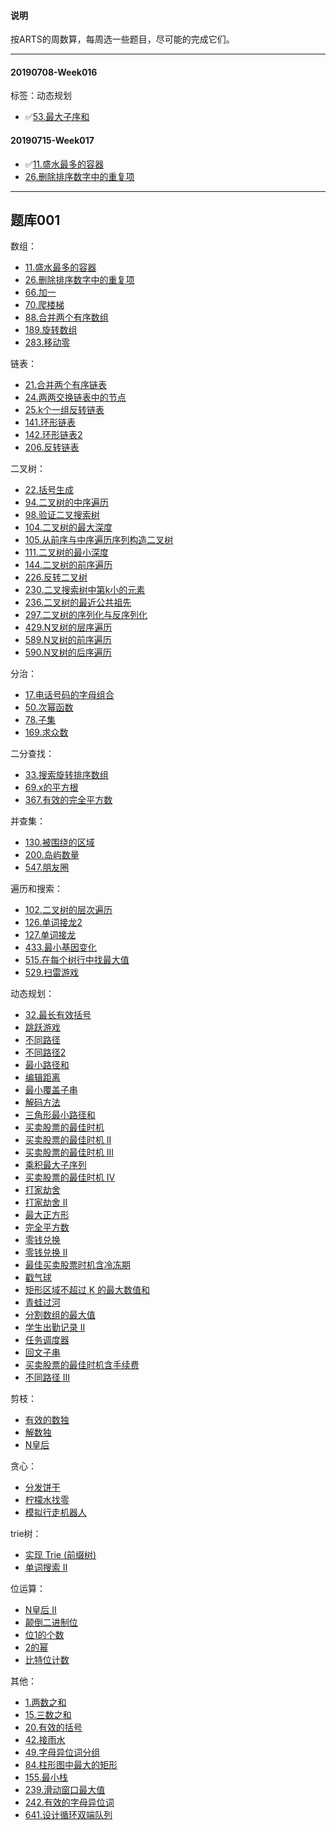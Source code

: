 #### 说明

按ARTS的周数算，每周选一些题目，尽可能的完成它们。

---

#### 20190708-Week016
标签：动态规划
- ✅[53.最大子序和](https://leetcode-cn.com/problems/maximum-subarray/)

#### 20190715-Week017
- ✅[11.盛水最多的容器](https://leetcode-cn.com/problems/container-with-most-water/)
- [26.删除排序数字中的重复项](https://leetcode-cn.com/problems/remove-duplicates-from-sorted-array/)



-------

## 题库001

数组：
- [11.盛水最多的容器](https://leetcode-cn.com/problems/container-with-most-water/)
- [26.删除排序数字中的重复项](https://leetcode-cn.com/problems/remove-duplicates-from-sorted-array/)
- [66.加一](https://leetcode-cn.com/problems/plus-one/)
- [70.爬楼梯](https://leetcode-cn.com/problems/climbing-stairs/)
- [88.合并两个有序数组](https://leetcode-cn.com/problems/merge-sorted-array/)
- [189.旋转数组](https://leetcode-cn.com/problems/rotate-array/)
- [283.移动零](https://leetcode-cn.com/problems/move-zeroes/)


链表：
- [21.合并两个有序链表](https://leetcode-cn.com/problems/merge-two-sorted-lists/)
- [24.两两交换链表中的节点](https://leetcode-cn.com/problems/swap-nodes-in-pairs/)
- [25.k个一组反转链表](https://leetcode-cn.com/problems/reverse-nodes-in-k-group/)
- [141.环形链表](https://leetcode-cn.com/problems/linked-list-cycle/)
- [142.环形链表2](https://leetcode-cn.com/problems/linked-list-cycle-ii/)
- [206.反转链表](https://leetcode-cn.com/problems/reverse-linked-list/)



二叉树：
- [22.括号生成](https://leetcode-cn.com/problems/generate-parentheses/)
- [94.二叉树的中序遍历](https://leetcode-cn.com/problems/binary-tree-inorder-traversal/description/)
- [98.验证二叉搜索树](https://leetcode-cn.com/problems/validate-binary-search-tree/)
- [104.二叉树的最大深度](https://leetcode-cn.com/problems/maximum-depth-of-binary-tree/)
- [105.从前序与中序遍历序列构造二叉树](https://leetcode-cn.com/problems/construct-binary-tree-from-preorder-and-inorder-traversal/)
- [111.二叉树的最小深度](https://leetcode-cn.com/problems/minimum-depth-of-binary-tree/)
- [144.二叉树的前序遍历](https://leetcode-cn.com/problems/binary-tree-preorder-traversal/description/)
- [226.反转二叉树](https://leetcode-cn.com/problems/invert-binary-tree/description/)
- [230.二叉搜索树中第k小的元素](https://leetcode-cn.com/problems/kth-smallest-element-in-a-bst/comments/)
- [236.二叉树的最近公共祖先](https://leetcode-cn.com/problems/lowest-common-ancestor-of-a-binary-tree/)
- [297.二叉树的序列化与反序列化](https://leetcode-cn.com/problems/serialize-and-deserialize-binary-tree/)
- [429.N叉树的层序遍历](https://leetcode-cn.com/problems/n-ary-tree-level-order-traversal/description/)
- [589.N叉树的前序遍历](https://leetcode-cn.com/problems/n-ary-tree-preorder-traversal/description)
- [590.N叉树的后序遍历](https://leetcode-cn.com/problems/n-ary-tree-postorder-traversal/description/)


分治：
- [17.电话号码的字母组合](https://leetcode-cn.com/problems/letter-combinations-of-a-phone-number/)
- [50.次幂函数](https://leetcode-cn.com/problems/powx-n/description/)
- [78.子集](https://leetcode-cn.com/problems/subsets/)
- [169.求众数](https://leetcode-cn.com/problems/majority-element/description/)


二分查找：
- [33.搜索旋转排序数组](https://leetcode-cn.com/problems/search-in-rotated-sorted-array/)
- [69.x的平方根](https://leetcode-cn.com/problems/sqrtx/)
- [367.有效的完全平方数](https://leetcode-cn.com/problems/valid-perfect-square/)


并查集：
- [130.被围绕的区域](https://leetcode-cn.com/problems/surrounded-regions/#/description)
- [200.岛屿数量](https://leetcode-cn.com/problems/number-of-islands/)
- [547.朋友圈](https://leetcode-cn.com/problems/friend-circles/#/description)


遍历和搜索：
- [102.二叉树的层次遍历](https://leetcode-cn.com/problems/binary-tree-level-order-traversal/#/description)
- [126.单词接龙2](https://leetcode-cn.com/problems/word-ladder-ii/description/)
- [127.单词接龙](https://leetcode-cn.com/problems/word-ladder/description/)
- [433.最小基因变化](https://leetcode-cn.com/problems/minimum-genetic-mutation/#/description)
- [515.在每个树行中找最大值](https://leetcode-cn.com/problems/find-largest-value-in-each-tree-row/#/description)
- [529.扫雷游戏](https://leetcode-cn.com/problems/minesweeper/description/)


动态规划：
- [32.最长有效括号](https://leetcode-cn.com/problems/longest-valid-parentheses/)
- [跳跃游戏](https://leetcode-cn.com/problems/jump-game/)
- [不同路径](https://leetcode-cn.com/problems/unique-paths/)
- [不同路径2](https://leetcode-cn.com/problems/unique-paths-ii/)
- [最小路径和](https://leetcode-cn.com/problems/minimum-path-sum/)
- [编辑距离](https://leetcode-cn.com/problems/edit-distance/)
- [最小覆盖子串](https://leetcode-cn.com/problems/minimum-window-substring/) 
- [解码方法](https://leetcode-cn.com/problems/decode-ways)
- [三角形最小路径和](https://leetcode-cn.com/problems/triangle/description/)
- [买卖股票的最佳时机](https://leetcode-cn.com/problems/best-time-to-buy-and-sell-stock/#/description)
- [买卖股票的最佳时机 II](https://leetcode-cn.com/problems/best-time-to-buy-and-sell-stock-ii/)
- [买卖股票的最佳时机 III](https://leetcode-cn.com/problems/best-time-to-buy-and-sell-stock-iii/)
- [乘积最大子序列](https://leetcode-cn.com/problems/maximum-product-subarray/description/)
- [买卖股票的最佳时机 IV](https://leetcode-cn.com/problems/best-time-to-buy-and-sell-stock-iv/)
- [打家劫舍](https://leetcode-cn.com/problems/house-robber/)
- [打家劫舍 II](https://leetcode-cn.com/problems/house-robber-ii/description/)
- [最大正方形](https://leetcode-cn.com/problems/maximal-square/)
- [完全平方数](https://leetcode-cn.com/problems/perfect-squares/)
- [零钱兑换](https://leetcode-cn.com/problems/coin-change/description/)
- [零钱兑换 II](https://leetcode-cn.com/problems/coin-change-2/)
- [最佳买卖股票时机含冷冻期](https://leetcode-cn.com/problems/best-time-to-buy-and-sell-stock-with-cooldown/)
- [戳气球](https://leetcode-cn.com/problems/burst-balloons/)
- [矩形区域不超过 K 的最大数值和](https://leetcode-cn.com/problems/max-sum-of-rectangle-no-larger-than-k/)
- [青蛙过河](https://leetcode-cn.com/problems/frog-jump/)
- [分割数组的最大值](https://leetcode-cn.com/problems/split-array-largest-sum)
- [学生出勤记录 II](https://leetcode-cn.com/problems/student-attendance-record-ii/)
- [任务调度器](https://leetcode-cn.com/problems/task-scheduler/)
- [回文子串](https://leetcode-cn.com/problems/palindromic-substrings/)
- [买卖股票的最佳时机含手续费](https://leetcode-cn.com/problems/best-time-to-buy-and-sell-stock-with-transaction-fee/)
- [不同路径 III ](https://leetcode-cn.com/problems/unique-paths-iii/)


剪枝：
- [有效的数独](https://leetcode-cn.com/problems/valid-sudoku/description/)
- [解数独](https://leetcode-cn.com/problems/sudoku-solver/#/description)
- [N皇后](https://leetcode-cn.com/problems/n-queens/)


贪心：
- [分发饼干](https://leetcode-cn.com/problems/assign-cookies/description/)
- [柠檬水找零](https://leetcode-cn.com/problems/lemonade-change/description/) 
- [模拟行走机器人](https://leetcode-cn.com/problems/walking-robot-simulation/description/)

trie树：
- [实现 Trie (前缀树) ](https://leetcode-cn.com/problems/implement-trie-prefix-tree/#/description)
- [单词搜索 II ](https://leetcode-cn.com/problems/word-search-ii/)

位运算：
- [N皇后 II ](https://leetcode-cn.com/problems/n-queens-ii/description/)
- [颠倒二进制位](https://leetcode-cn.com/problems/reverse-bits/)
- [位1的个数](https://leetcode-cn.com/problems/number-of-1-bits/)
- [2的幂](https://leetcode-cn.com/problems/power-of-two/)
- [比特位计数](https://leetcode-cn.com/problems/counting-bits/description/)


其他：
- [1.两数之和](https://leetcode-cn.com/problems/two-sum/)
- [15.三数之和](https://leetcode-cn.com/problems/3sum/)
- [20.有效的括号](https://leetcode-cn.com/problems/valid-parentheses/description/)
- [42.接雨水](https://leetcode-cn.com/problems/trapping-rain-water/)
- [49.字母异位词分组](https://leetcode-cn.com/problems/group-anagrams/)
- [84.柱形图中最大的矩形](https://leetcode-cn.com/problems/largest-rectangle-in-histogram/)
- [155.最小栈](https://leetcode-cn.com/problems/min-stack/)
- [239.滑动窗口最大值](https://leetcode-cn.com/problems/sliding-window-maximum/)
- [242.有效的字母异位词](https://leetcode-cn.com/problems/valid-anagram/description/)
- [641.设计循环双端队列](https://leetcode-cn.com/problems/design-circular-deque/)

